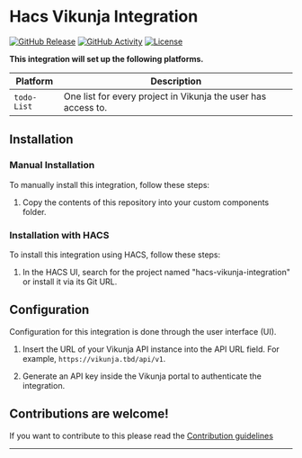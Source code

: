 # Hacs Vikunja Integration

[![GitHub Release][releases-shield]][releases]
[![GitHub Activity][commits-shield]][commits]
[![License][license-shield]](LICENSE)


**This integration will set up the following platforms.**

Platform | Description
-- | --
`todo-List` | One list for every project in Vikunja the user has access to.


## Installation

### Manual Installation

To manually install this integration, follow these steps:

1. Copy the contents of this repository into your custom components folder.

### Installation with HACS

To install this integration using HACS, follow these steps:

1. In the HACS UI, search for the project named "hacs-vikunja-integration" or install it via its Git URL.

## Configuration

Configuration for this integration is done through the user interface (UI).

1. Insert the URL of your Vikunja API instance into the API URL field. For example, `https://vikunja.tbd/api/v1`.

2. Generate an API key inside the Vikunja portal to authenticate the integration.

## Contributions are welcome!

If you want to contribute to this please read the [Contribution guidelines](CONTRIBUTING.md)

***

[commits-shield]: https://img.shields.io/github/commit-activity/y/craftoncu/integration_blueprint.svg?style=for-the-badge
[commits]: https://github.com/craftoncu/hacs-vikunja-integration/commits/main
[license-shield]: https://img.shields.io/github/license/craftoncu/hacs-vikunja-integration.svg?style=for-the-badge
[releases-shield]: https://img.shields.io/github/release/ludeeus/integration_blueprint.svg?style=for-the-badge
[releases]: https://github.com/craftoncu/hacs-vikunja-integration/releases
